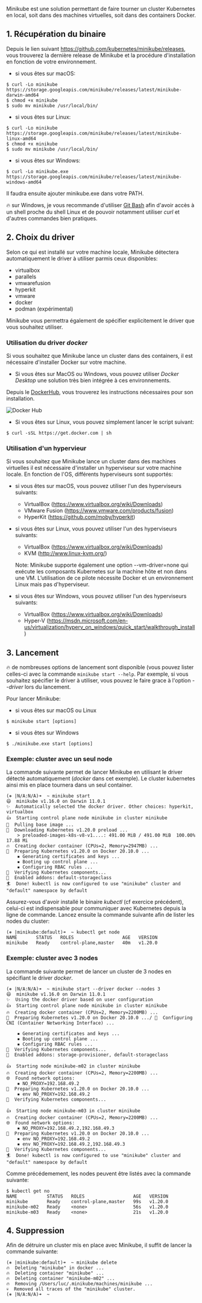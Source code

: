 Minikube est une solution permettant de faire tourner un cluster Kubernetes en local, soit dans des machines virtuelles, soit dans des containers Docker.

## 1. Récupération du binaire

Depuis le lien suivant https://github.com/kubernetes/minikube/releases, vous trouverez la dernière release de Minikube et la procédure d'installation en fonction de votre environnement. 

- si vous êtes sur macOS:

```
$ curl -Lo minikube https://storage.googleapis.com/minikube/releases/latest/minikube-darwin-amd64
$ chmod +x minikube
$ sudo mv minikube /usr/local/bin/
```

- si vous êtes sur Linux:

```
$ curl -Lo minikube https://storage.googleapis.com/minikube/releases/latest/minikube-linux-amd64
$ chmod +x minikube
$ sudo mv minikube /usr/local/bin/
```

- si vous êtes sur Windows:

```
$ curl -Lo minikube.exe https://storage.googleapis.com/minikube/releases/latest/minikube-windows-amd64
```

Il faudra ensuite ajouter minikube.exe dans votre PATH.

:fire: sur Windows, je vous recommande d'utiliser [Git Bash](https://gitforwindows.org/) afin d'avoir accès à un shell proche du shell Linux et de pouvoir notamment utiliser *curl* et d'autres commandes bien pratiques.

## 2. Choix du driver

Selon ce qui est installé sur votre machine locale, Minikube détectera automatiquement le driver à utiliser parmis ceux disponibles:

- virtualbox
- parallels
- vmwarefusion
- hyperkit
- vmware
- docker
- podman (expérimental)

Minikube vous permettra également de spécifier explicitement le driver que vous souhaitez utiliser.

### Utilisation du driver *docker*

Si vous souhaitez que Minikube lance un cluster dans des containers, il est nécessaire d'installer Docker sur votre machine.

- Si vous êtes sur MacOS ou Windows, vous pouvez utiliser *Docker Desktop* une solution très bien intégrée à ces environnements.

Depuis le [DockerHub](https://hub.docker.com/search?q=&type=edition&offering=community), vous trouverez les instructions nécessaires pour son installation.

![Docker Hub](./images/local/dockerhub.png)

- Si vous êtes sur Linux, vous pouvez simplement lancer le script suivant:

````
$ curl -sSL https://get.docker.com | sh
````

### Utilisation d'un hypervieur

Si vous souhaitez que Minikube lance un cluster dans des machines virtuelles il est nécessaire d'installer un hyperviseur sur votre machine locale. En fonction de l'OS, différents hyperviseurs sont supportés:

- si vous êtes sur macOS, vous pouvez utiliser l'un des hyperviseurs suivants:

  * VirtualBox (https://www.virtualbox.org/wiki/Downloads)
  * VMware Fusion (https://www.vmware.com/products/fusion)
  * HyperKit (https://github.com/moby/hyperkit)

- si vous êtes sur Linux, vous pouvez utiliser l'un des hyperviseurs suivants:

  * VirtualBox (https://www.virtualbox.org/wiki/Downloads)
  * KVM (http://www.linux-kvm.org/)

  Note: Minikube supporte également une option --vm-driver=none qui exécute les composants Kubernetes sur la machine hôte et non dans une VM. L’utilisation de ce pilote nécessite Docker et un environnement Linux mais pas d'hyperviseur.

- si vous êtes sur Windows, vous pouvez utiliser l'un des hyperviseurs suivants:

  * VirtualBox (https://www.virtualbox.org/wiki/Downloads)
  * Hyper-V (https://msdn.microsoft.com/en-us/virtualization/hyperv_on_windows/quick_start/walkthrough_install)


## 3. Lancement

:fire: de nombreuses options de lancement sont disponible (vous pouvez lister celles-ci avec la commande ```minikube start --help```. Par exemple, si vous souhaitez spécifier le driver à utiliser, vous pouvez le faire grace à l'option *--driver* lors du lancement. 

Pour lancer Minikube:

- si vous êtes sur macOS ou Linux

```
$ minikube start [options]
```

- si vous êtes sur Windows

```
$ ./minikube.exe start [options]
```


### Exemple: cluster avec un seul node

La commande suivante permet de lancer Minikube en utilisant le driver détecté automatiquement (*docker* dans cet exemple). Le cluster kubernetes ainsi mis en place tournera dans un seul container.

````
(⎈ |N/A:N/A)➜  ~ minikube start
😄  minikube v1.16.0 on Darwin 11.0.1
✨  Automatically selected the docker driver. Other choices: hyperkit, virtualbox
👍  Starting control plane node minikube in cluster minikube
🚜  Pulling base image ...
💾  Downloading Kubernetes v1.20.0 preload ...
    > preloaded-images-k8s-v8-v1....: 491.00 MiB / 491.00 MiB  100.00% 17.88 Mi
🔥  Creating docker container (CPUs=2, Memory=2947MB) ...
🐳  Preparing Kubernetes v1.20.0 on Docker 20.10.0 ...
    ▪ Generating certificates and keys ...
    ▪ Booting up control plane ...
    ▪ Configuring RBAC rules ...
🔎  Verifying Kubernetes components...
🌟  Enabled addons: default-storageclass
🏄  Done! kubectl is now configured to use "minikube" cluster and "default" namespace by default
````

Assurez-vous d'avoir installé le binaire *kubectl* (cf exercice précédent), celui-ci est indispensable pour communiquer avec Kubernetes depuis la ligne de commande. Lancez ensuite la commande suivante afin de lister les nodes du cluster:

````
(⎈ |minikube:default)➜  ~ kubectl get node
NAME       STATUS   ROLES                  AGE   VERSION
minikube   Ready    control-plane,master   40m   v1.20.0
````

### Exemple: cluster avec 3 nodes

La commande suivante permet de lancer un cluster de 3 nodes en spécifiant le driver *docker*.

````
(⎈ |N/A:N/A)➜  ~ minikube start --driver docker --nodes 3
😄  minikube v1.16.0 on Darwin 11.0.1
✨  Using the docker driver based on user configuration
👍  Starting control plane node minikube in cluster minikube
🔥  Creating docker container (CPUs=2, Memory=2200MB) ...
🐳  Preparing Kubernetes v1.20.0 on Docker 20.10.0 .../ 🔗  Configuring CNI (Container Networking Interface) ...

    ▪ Generating certificates and keys ...
    ▪ Booting up control plane ...
    ▪ Configuring RBAC rules ...
🔎  Verifying Kubernetes components...
🌟  Enabled addons: storage-provisioner, default-storageclass

👍  Starting node minikube-m02 in cluster minikube
🔥  Creating docker container (CPUs=2, Memory=2200MB) ...
🌐  Found network options:
    ▪ NO_PROXY=192.168.49.2
🐳  Preparing Kubernetes v1.20.0 on Docker 20.10.0 ...
    ▪ env NO_PROXY=192.168.49.2
🔎  Verifying Kubernetes components...

👍  Starting node minikube-m03 in cluster minikube
🔥  Creating docker container (CPUs=2, Memory=2200MB) ...
🌐  Found network options:
    ▪ NO_PROXY=192.168.49.2,192.168.49.3
🐳  Preparing Kubernetes v1.20.0 on Docker 20.10.0 ...
    ▪ env NO_PROXY=192.168.49.2
    ▪ env NO_PROXY=192.168.49.2,192.168.49.3
🔎  Verifying Kubernetes components...
🏄  Done! kubectl is now configured to use "minikube" cluster and "default" namespace by default
````

Comme précédemement, les nodes peuvent être listés avec la commande suivante:

````
$ kubectl get no
NAME           STATUS   ROLES                  AGE   VERSION
minikube       Ready    control-plane,master   99s   v1.20.0
minikube-m02   Ready    <none>                 56s   v1.20.0
minikube-m03   Ready    <none>                 21s   v1.20.0
````

## 4. Suppression

Afin de détruire un cluster mis en place avec Minikube, il suffit de lancer la commande suivante:

````
(⎈ |minikube:default)➜  ~ minikube delete
🔥  Deleting "minikube" in docker ...
🔥  Deleting container "minikube" ...
🔥  Deleting container "minikube-m02" ...
🔥  Removing /Users/luc/.minikube/machines/minikube ...
💀  Removed all traces of the "minikube" cluster.
(⎈ |N/A:N/A)➜  ~
````